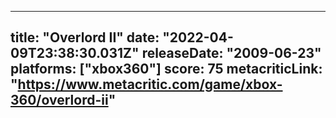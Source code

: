
---
title: "Overlord II"
date: "2022-04-09T23:38:30.031Z"
releaseDate: "2009-06-23"
platforms: ["xbox360"]
score: 75
metacriticLink: "https://www.metacritic.com/game/xbox-360/overlord-ii"
---
